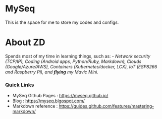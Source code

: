 # MySeq
This is the space for me to store my codes and configs. 

# About ZD
Spends most of my time in learning things, such as: - *Network security (TCP/IP), Coding (Android apps, Python/Ruby, Markdown), Clouds (Google/Azure/AWS), Containers (Kubernetes/docker, LCX), IoT (ESP8266 and Raspberry Pi), and **flying** my Mavic Mini*.

### Quick Links
 - MySeq Github Pages : https://myseq.github.io/
 - Blog : https://myseq.blgospot.com/
 - Markdown reference : https://guides.github.com/features/mastering-markdown/

<!--
**myseq/myseq** is a ✨ _special_ ✨ repository because its `README.md` (this file) appears on your GitHub profile.

### Hi there 👋

Here are some ideas to get you started:

- 🔭 I’m currently working on ...
- 🌱 I’m currently learning ...
- 👯 I’m looking to collaborate on ...
- 🤔 I’m looking for help with ...
- 💬 Ask me about ...
- 📫 How to reach me: ...
- 😄 Pronouns: ...
- ⚡ Fun fact: ...
-->
